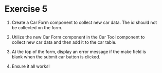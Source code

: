 # Exercise 5

1. Create a Car Form component to collect new car data. The id should not be collected on the form.

2. Utilize the new Car Form component in the Car Tool component to collect new car data and then add it to the car table.

3. At the top of the form, display an error message if the make field is blank when the submit car button is clicked.

4. Ensure it all works!

